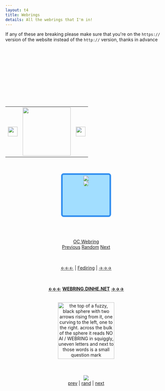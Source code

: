 ```yaml
---
layout: t4
title: Webrings
details: All the webrings that I'm in!
---
```


If any of these are breaking please make sure that you're on the <code>https://</code> version of the website instead of the <code>http://</code> version, thanks in advance
<div class="rflex" style="justify-content: space-evenly;">
	<div class="trnsprnt">
		<br><br>
		<script defer src="https://mechagic.party/1stylescripts/gitgudring.js"></script>
		<br><br>
		<script src="https://jbcarreon123.nekoweb.org/webrings/ssgring/pmoring.js"></script>
		<br><br>
		<center>
		    <script src="https://transring.neocities.org/ring.js"></script>
		</center>
		<br><br>
		<link rel="stylesheet" href="https://toastofthesewn.nekoweb.org/bugring/script/bugring.css">  
		<div id='bugring'>
			<script type="text/javascript" src="https://toastofthesewn.nekoweb.org/bugring/script/bugring-variables.js"></script>
		    <script type="text/javascript" src="https://toastofthesewn.nekoweb.org/bugring/script/bugring-widget.js"></script>
	    </div>
		<br><br>
		<table><tr><td><a href="https://lopster.neocities.org/roring/lolzers/prev.html?id=97"> <img src="https://lopster.neocities.org/roring/fotos/arr.png" height="30"></a></td><td><a href="https://lopster.neocities.org/roring/roring.html"><img src="https://lopster.neocities.org/roring/fotos/roring%20chan.png" width="150"></a></td><td><a href="https://lopster.neocities.org/roring/lolzers/next.html?id=97"><img src="https://lopster.neocities.org/roring/fotos/gimme.png" height="30"></a></td></tr></table>
	</div>
	<div class="trnsprnt" style="text-align: center;">
		<br><br>
		<div style="width: 140px; height: 120px; border: 5px solid #328FF0; border-radius: 8px; padding: 3px; background-color:#A2DEFF; margin: auto;">
            <a href="https://zorrpu.com/Webring/GalleryRing"><img src="https://zorrpu.com/Webring/G.png"><br>
            <img src="https://zorrpu.com/Webring/Icon_MECHAGIC.png" style="border-radius: 5px;"></a>
        </div>   
		<br><br>
		<div style="width: 75%; margin: auto;" id='furryring'>
			<script type="text/javascript" src="https://furryring.neocities.org/onionring-variables.js"></script>
			<script type="text/javascript" src="https://furryring.neocities.org/onionring-widget.js"></script>
		</div>
		<br><br>
		<div id="oc-webring-widget">
			<div id="oc-webring-title"><a href="https://tofutush.github.io/oc-webring">OC Webring</a></div>
			<div id="oc-webring-controls">
				<a href="https://tofutush.github.io/oc-webring/prev/?site=Mechagic's Fun Party">Previous</a>
				<a href="https://tofutush.github.io/oc-webring/rand/?site=Mechagic's Fun Party">Random</a>
				<a href="https://tofutush.github.io/oc-webring/next/?site=Mechagic's Fun Party">Next</a>
			</div>
		</div>
		<br><br>
		<p>
			<a href="https://fediring.net/previous?host=mechagic.party">←←←</a> | <a href="https://fediring.net/">Fediring</a> | <a href="https://fediring.net/next?host=mechagic.party">→→→</a>
		</p>
		<br><br>
		<center>
			<strong><a href='https://webring.dinhe.net/prev/https://mechagic.party/'>←←←</a></strong>
				<a href="https://webring.dinhe.net/"><strong>WEBRING.DINHE.NET</strong></a> 
			<strong><a href='https://webring.dinhe.net/next/https://mechagic.party/'>→→→</a></strong>
		</center>
		<br><br>
		 <map name="noaimini5b">
		 	<area href="https://baccyflap.com/noai" shape="rect" coords="50,32,122,58" target="_blank" alt="no ai webring" title="no ai webring">
		    <area href="https://baccyflap.com/noai/?prv&s=mgc" target="_top" shape="rect" coords="4,4,38,34" alt="previous" title="previous">
		    <area href="https://baccyflap.com/noai/?rnd" target="_top" shape="rect" coords="132,44,140,56" alt="random" title="random">
		    <area href="https://baccyflap.com/noai/?nxt&s=mgc" target="_top" shape="rect" coords="138,4,170,34" alt="next" title="next">
		    </map>
		    <img style="width:176px;image-rendering:pixelated" usemap="#noaimini5b" src="https://baccyflap.com/noai/miniwidget5.gif" alt="the top of a fuzzy, black sphere with two arrows rising from it, one curving to the left, one to the right. across the bulk of the sphere it reads NO AI / WEBRING in squiggly, uneven letters and next to those words is a small question mark"> 
		<br><br>
		<link rel="stylesheet" href="https://milkyway.moe/onlinewire/onionring.css">
		   <div id='onlinewire-webring'>
		   <script type="text/javascript" src="https://milkyway.moe/onlinewire/onionring-variables.js"></script>
		   <script type="text/javascript" src="https://milkyway.moe/onlinewire/onionring-widget.js"></script>
		</div>
		<br><br>
		    <center><a href="https://peanits.lol/webrings/musicring/index.php"><img src="https://peanits.lol/webrings/musicring/assets/button.gif"></a></center>
			<a href="https://peanits.lol/webrings/musicring/prev.php?slug=mechagic">prev</a> | <a href="https://peanits.lol/webrings/musicring/rand.php">rand</a> | <a href="https://peanits.lol/webrings/musicring/next.php?slug=mechagic">next</a>
	    <br><br>
		<div id='gfdkris'>
			<script type="text/javascript" src="https://fabstarotcorner.neocities.org/webring/onionring-variables.js"></script>
			<script type="text/javascript" src="https://fabstarotcorner.neocities.org/webring/onionring-widget.js"></script>
        </div>
        <br><br>
	</div>
	<div class="trnsprnt">
		<br><br>
		<div id='xenicRing' style="width: 100%; margin: auto;">
			<script type="text/javascript" src="https://xenics.neocities.org/onionring-variables.js"></script>
			<script type="text/javascript" src="https://xenics.neocities.org/onionring-widget.js"></script>
			<link rel="stylesheet" href="https://xenics.neocities.org/onionring.css">
		</div>
		<br><br>
		<center><script src="https://juneish.neocities.org/ring/beepbox/ring.js"></script></center>
		<br><br>
		<div id="vocaring"><script src="https://webring.adilene.net/widget.js"></script></div>
	</div>
</div>

<style>
.rflex{
	justify-content: space-evenly;
}
</style>